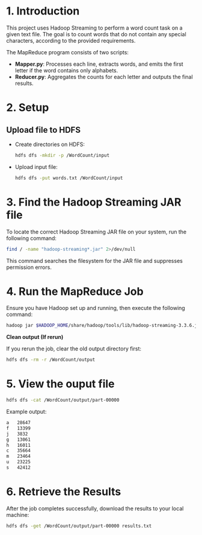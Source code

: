 # 1. Introduction

This project uses Hadoop Streaming to perform a word count task on a given text file. The goal is to count words that do not contain any special characters, according to the provided requirements.

The MapReduce program consists of two scripts:
- **Mapper.py**: Processes each line, extracts words, and emits the first letter if the word contains only alphabets.
- **Reducer.py**: Aggregates the counts for each letter and outputs the final results.

# 2. Setup

## Upload file to HDFS

- Create directories on HDFS:

  ```sh
  hdfs dfs -mkdir -p /WordCount/input
  ```

- Upload input file:

  ```sh
  hdfs dfs -put words.txt /WordCount/input
  ```

# 3. Find the Hadoop Streaming JAR file

To locate the correct Hadoop Streaming JAR file on your system, run the following command:

```sh
find / -name "hadoop-streaming*.jar" 2>/dev/null
```

This command searches the filesystem for the JAR file and suppresses permission errors.

# 4. Run the MapReduce Job

Ensure you have Hadoop set up and running, then execute the following command:

```sh
hadoop jar $HADOOP_HOME/share/hadoop/tools/lib/hadoop-streaming-3.3.6.jar -files <path_to_local_mapper>/Mapper.py,<path_to_local_reducer>/Reducer.py -input /WordCount/input/words.txt -output /WordCount/output -mapper "python3 Mapper.py" -reducer "python3 Reducer.py"
```

**Clean output (If rerun)**

If you rerun the job, clear the old output directory first:

```sh
hdfs dfs -rm -r /WordCount/output
```

# 5. View the ouput file
```sh
hdfs dfs -cat /WordCount/output/part-00000
```

Example output:
```sh
a	28647
f	13399
j	3832
g	13061
h	16011
c	35664
m	23464
u	23225
s	42412
```

# 6. Retrieve the Results

After the job completes successfully, download the results to your local machine:

```sh
hdfs dfs -get /WordCount/output/part-00000 results.txt
```